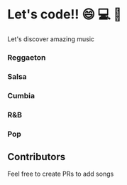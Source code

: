 # Let's code!! :smile: :computer: :musical_score:

Let's discover amazing music

### Reggaeton

### Salsa

### Cumbia

### R&B

### Pop

## Contributors

Feel free to create PRs to add songs 
